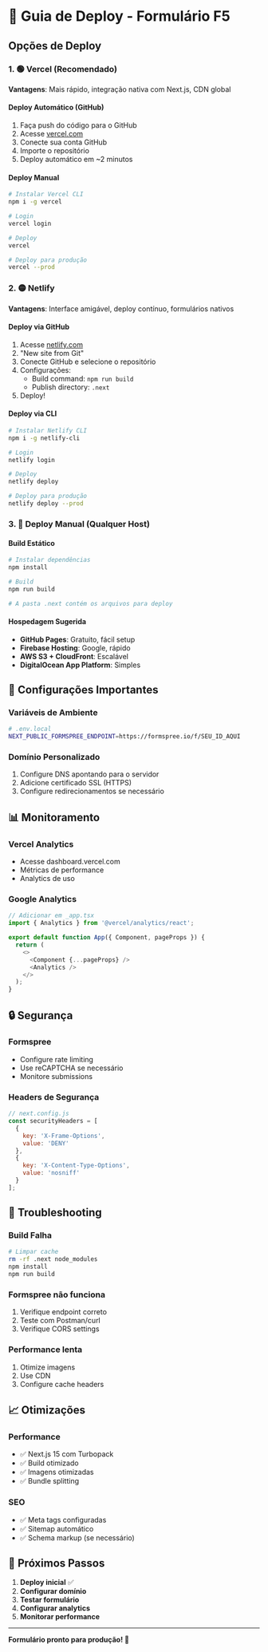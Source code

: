 # 🚀 Guia de Deploy - Formulário F5

## Opções de Deploy

### 1. 🟢 Vercel (Recomendado)

**Vantagens**: Mais rápido, integração nativa com Next.js, CDN global

#### Deploy Automático (GitHub)
1. Faça push do código para o GitHub
2. Acesse [vercel.com](https://vercel.com)
3. Conecte sua conta GitHub
4. Importe o repositório
5. Deploy automático em ~2 minutos

#### Deploy Manual
```bash
# Instalar Vercel CLI
npm i -g vercel

# Login
vercel login

# Deploy
vercel

# Deploy para produção
vercel --prod
```

### 2. 🟡 Netlify

**Vantagens**: Interface amigável, deploy contínuo, formulários nativos

#### Deploy via GitHub
1. Acesse [netlify.com](https://netlify.com)
2. "New site from Git"
3. Conecte GitHub e selecione o repositório
4. Configurações:
   - Build command: `npm run build`
   - Publish directory: `.next`
5. Deploy!

#### Deploy via CLI
```bash
# Instalar Netlify CLI
npm i -g netlify-cli

# Login
netlify login

# Deploy
netlify deploy

# Deploy para produção
netlify deploy --prod
```

### 3. 🔵 Deploy Manual (Qualquer Host)

#### Build Estático
```bash
# Instalar dependências
npm install

# Build
npm run build

# A pasta .next contém os arquivos para deploy
```

#### Hospedagem Sugerida
- **GitHub Pages**: Gratuito, fácil setup
- **Firebase Hosting**: Google, rápido
- **AWS S3 + CloudFront**: Escalável
- **DigitalOcean App Platform**: Simples

## 🔧 Configurações Importantes

### Variáveis de Ambiente
```bash
# .env.local
NEXT_PUBLIC_FORMSPREE_ENDPOINT=https://formspree.io/f/SEU_ID_AQUI
```

### Domínio Personalizado
1. Configure DNS apontando para o servidor
2. Adicione certificado SSL (HTTPS)
3. Configure redirecionamentos se necessário

## 📊 Monitoramento

### Vercel Analytics
- Acesse dashboard.vercel.com
- Métricas de performance
- Analytics de uso

### Google Analytics
```javascript
// Adicionar em _app.tsx
import { Analytics } from '@vercel/analytics/react';

export default function App({ Component, pageProps }) {
  return (
    <>
      <Component {...pageProps} />
      <Analytics />
    </>
  );
}
```

## 🔒 Segurança

### Formspree
- Configure rate limiting
- Use reCAPTCHA se necessário
- Monitore submissions

### Headers de Segurança
```javascript
// next.config.js
const securityHeaders = [
  {
    key: 'X-Frame-Options',
    value: 'DENY'
  },
  {
    key: 'X-Content-Type-Options',
    value: 'nosniff'
  }
];
```

## 🚨 Troubleshooting

### Build Falha
```bash
# Limpar cache
rm -rf .next node_modules
npm install
npm run build
```

### Formspree não funciona
1. Verifique endpoint correto
2. Teste com Postman/curl
3. Verifique CORS settings

### Performance lenta
1. Otimize imagens
2. Use CDN
3. Configure cache headers

## 📈 Otimizações

### Performance
- ✅ Next.js 15 com Turbopack
- ✅ Build otimizado
- ✅ Imagens otimizadas
- ✅ Bundle splitting

### SEO
- ✅ Meta tags configuradas
- ✅ Sitemap automático
- ✅ Schema markup (se necessário)

## 🎯 Próximos Passos

1. **Deploy inicial** ✅
2. **Configurar domínio** 
3. **Testar formulário**
4. **Configurar analytics**
5. **Monitorar performance**

---

**Formulário pronto para produção! 🎉**



